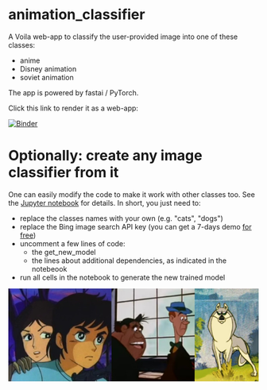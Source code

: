 # animation_classifier
A Voila web-app to classify the user-provided image into one of these classes: 
* anime
* Disney animation
* soviet animation

The app is powered by fastai / PyTorch. 

Click this link to render it as a web-app:

[![Binder](https://mybinder.org/badge_logo.svg)](https://mybinder.org/v2/gh/RomanPlusPlus/animation_classifier.git/main?urlpath=%2Fvoila%2Frender%2Fanimation_classifier.ipynb)

# Optionally: create any image classifier from it
One can easily modify the code to make it work with other classes too. See the [Jupyter notebook](animation_classifier.ipynb) for details. In short, you just need to:
* replace the classes names with your own (e.g. "cats", "dogs")
* replace the Bing image search API key (you can get a 7-days demo [for free](https://forums.fast.ai/t/getting-the-bing-image-search-key/67417))
* uncomment a few lines of code: 
  * the get_new_model
  * the lines about additional dependencies, as indicated in the notebeook
* run all cells in the notebook to generate the new trained model

![Alt text](illustration_small.jpg?raw=true "Title")
